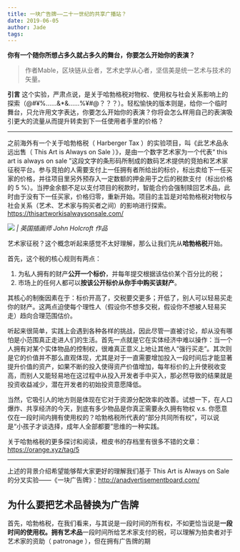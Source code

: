 ```yaml
---
title: 一块广告牌——二十一世纪的共享广播站？
date: 2019-06-05
author: Jade
tags: 
---
```


**你有一个随你所想占多久就占多久的舞台，你要怎么开始你的表演？**

<!--more-->

> 作者Mable，区块链从业者，艺术史学从心者，坚信美是统一艺术与技术的矢量。

**引言**  这个实验，严肃点说，是关于哈勃格税对物权、使用权与社会关系影响上的探索（@#¥%……&*&……%¥#@？？？）。轻松愉快的版本则是，给你一个临时舞台，只允许用文字表达，你要怎么开始你的表演？你将会怎么样用自己的表演吸引更大的流量从而提升转卖到下一任使用者手里的价格？

- - - - - 

 之前海外有一个关于哈勃格税（ Harberger Tax ）的实验项目，叫《此艺术品永远出售（ This Art is Always on Sale ）》，是由一个数字艺术家为一个代表“ this art is always on sale ”这段文字的条形码所制成的数码艺术提供的竞拍和艺术家征税平台。参与竞拍的人需要支付上一任拥有者所给出的标价，标出卖给下一任买家的价格，并往项目里另外预存入一定数额的押金用于之后的税款支付（标出价格的 5 %）。当押金余额不足以支付项目的税款时，智能合约会强制赎回艺术品，此时由于没有下一任买家，价格归零，重新开始。项目的主旨是对哈勃格税对物权与社会关系（艺术、艺术家与购买者之间）的影响进行探索。
<https://thisartworkisalwaysonsale.com/>

![](https://cosmosrepair-1257028016.cos.ap-beijing.myqcloud.com/2019-06-27-640%20-%202019-06-27T134144.150.jpeg)
*| 英国插画师 John Holcroft 作品*

艺术家征税？这个概念听起来感觉不太好理解，那么让我们先从**哈勃格税**开始。

首先，这个税的核心规则有两点：
1. 为私人拥有的财产**公开一个标价**，并每年提交根据该估价某个百分比的税；
2. 市场上的任何人都可以**按该公开标价从你手中购买该财产**。

其核心的制衡因素在于：标价开高了，交税要交更多；开低了，别人可以轻易买走你的财产。这两点迫使每个理性人（假设你不想多交税，假设你不想被人轻易买走）趋向合理范围估价。

听起来很简单，实践上会遇到各种各样的挑战，因此尽管一直被讨论，却从没有哪怕是小范围真正走进人们的生活。首先一点就是它在实体经济中难以操作：当一个人拥有对某个实体物品的控制权，很难真正意义上地让其他人“强行买走”。其次则是它的价值并不那么直观体现，尤其是对于一直需要增加投入一段时间后才能显著提升价值的资产，如果不断的投入使得资产价值增加，每年标价的上升使税收变高，而别人又能轻易地在这过程中从投入开发者手中买入，那必然导致的结果就是投资收益减少，潜在开发者的初始投资意愿降低。

当然，它吸引人的地方则是体现在它对于资源分配效率的改善。试想一下，在人口爆炸、共享经济的今天，到底有多少物品是你真正需要永久拥有物权 v.s. 你愿意仅在一段时间内拥有使用权的？哈勃格税所代表的“部分共同所有权”，可以说是“小孩子才谈选择，成年人全部都要”思维的一种实践。

关于哈勃格税的更多探讨和阅读，橙皮书的存档里有很多不错的文章：<https://orange.xyz/tag/5>

- - - - - 

上述的背景介绍希望能够帮大家更好的理解我们基于 This Art is Always on Sale 的分叉实验——《一块广告牌》：<http://anadvertisementboard.com/>

## 为什么要把艺术品替换为广告牌 

首先，哈勃格税，在我们看来，与其说是一段时间的所有权，不如更恰当说是**一段时间的使用权。拥有艺术品**一段时间所给艺术家支付的税，可以理解为拍卖者对于艺术家的资助（ patronage ），但在拥有广告牌的期